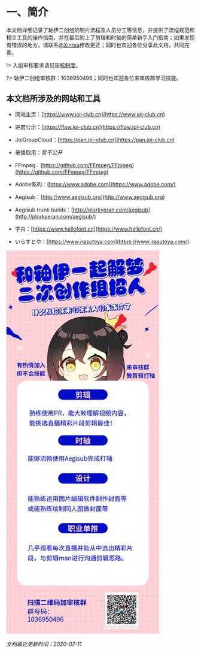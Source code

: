 # 一、简介

本文档详细记录了轴伊二创组的制片流程及人员分工等信息，并提供了流程规范和相关工具的操作指南，并在最后附上了剪辑和时轴的简单新手入门指南；如果发现有错误的地方，请联系[@Xinrea](https://space.bilibili.com/475210)修改更正；同时也欢迎各位分享此文档，共同完善。

!> 入组审核要求请见[审核制度](REVIEW.md)。

?> 轴伊二创组审核群：1036950496；同时也欢迎各位来审核群学习技能。

## 本文档所涉及的网站和工具

- 网站主页：[https://www.joi-club.cn](https://www.joi-club.cn)

- 进度公示：[https://flow.joi-club.cn](https://flow.joi-club.cn)

- JoiGroupCloud：[https://pan.joi-club.cn](https://pan.joi-club.cn)

- 录播取用：*暂不公开*

- FFmpeg：[https://github.com/FFmpeg/FFmpeg](https://github.com/FFmpeg/FFmpeg)

- Adobe系列：[https://www.adobe.com](https://www.adobe.com/)

- Aegisub：[http://www.aegisub.org](http://www.aegisub.org)

- Aegisub trunk builds：[http://plorkyeran.com/aegisub](http://plorkyeran.com/aegisub/)

- 字由：[https://www.hellofont.cn](https://www.hellofont.cn/)

- いらすとや：[https://www.irasutoya.com](https://www.irasutoya.com/)

![广告](_media/ad.jpg)

*文档最近更新时间：2020-07-11*
